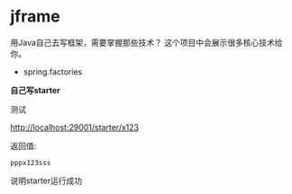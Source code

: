 # jframe

用Java自己去写框架，需要掌握那些技术？
这个项目中会展示很多核心技术给你。

- spring.factories

**自己写starter**

测试

[http://localhost:29001/starter/x123](http://localhost:29001/starter/x123)

返回值:

```text
pppx123sss
```
说明starter运行成功
